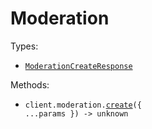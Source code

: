 # Moderation

Types:

- <code><a href="./src/resources/moderation.ts">ModerationCreateResponse</a></code>

Methods:

- <code title="post /api/moderation/">client.moderation.<a href="./src/resources/moderation.ts">create</a>({ ...params }) -> unknown</code>
